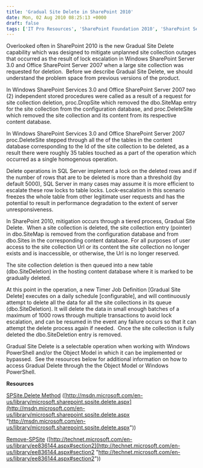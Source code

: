 ```yaml
---
title: 'Gradual Site Delete in SharePoint 2010'
date: Mon, 02 Aug 2010 08:25:13 +0000
draft: false
tags: ['IT Pro Resources', 'SharePoint Foundation 2010', 'SharePoint Server 2010', 'Uncategorized']
---
```


Overlooked often in SharePoint 2010 is the new Gradual Site Delete capability which was designed to mitigate unplanned site collection outages that occurred as the result of lock escalation in Windows SharePoint Server 3.0 and Office SharePoint Server 2007 when a large site collection was requested for deletion.  Before we describe Gradual Site Delete, we should understand the problem space from previous versions of the product.

In Windows SharePoint Services 3.0 and Office SharePoint Server 2007 two (2) independent stored procedures were called as a result of a request for site collection deletion, proc.DropSite which removed the dbo.SiteMap entry for the site collection from the configuration database, and proc.DeleteSite which removed the site collection and its content from its respective content database.

In Windows SharePoint Services 3.0 and Office SharePoint Server 2007 proc.DeleteSite stepped through all the of the tables in the content database corresponding to the Id of the site collection to be deleted, as a result there were roughly 35 tables touched as a part of the operation which occurred as a single homogenous operation.

Delete operations in SQL Server implement a lock on the deleted rows and if the number of rows that are to be deleted is more than a threshold (by default 5000), SQL Server in many cases may assume it is more efficient to escalate these row locks to table locks. Lock-escalation in this scenario freezes the whole table from other legitimate user requests and has the potential to result in performance degradation to the extent of server unresponsiveness.

In SharePoint 2010, mitigation occurs through a tiered process, Gradual Site Delete.  When a site collection is deleted, the site collection entry (pointer) in dbo.SiteMap is removed from the configuration database and from dbo.Sites in the corresponding content database. For all purposes of user access to the site collection Url or its content the site collection no longer exists and is inaccessible, or otherwise, the Url is no longer reserved.

The site collection deletion is then queued into a new table (dbo.SiteDeletion) in the hosting content database where it is marked to be gradually deleted.

At this point in the operation, a new Timer Job Definition \[Gradual Site Delete\] executes on a daily schedule \[configurable\], and will continuously attempt to delete all the data for all the site collections in its queue (dbo.SiteDeletion). It will delete the data in small enough batches of a maximum of 1000 rows through multiple transactions to avoid lock escalation, and can be resumed in the event any failure occurs so that it can attempt the delete process again if needed.  Once the site collection is fully deleted the dbo.SiteDeletion entry is removed.

Gradual Site Delete is a selectable operation when working with Windows PowerShell and/or the Object Model in which it can be implemented or bypassed.  See the resources below for additional information on how to access Gradual Delete through the the Object Model or Windows PowerShell.

**Resources**

[SPSite.Delete Method](http://msdn.microsoft.com/en-us/library/microsoft.sharepoint.spsite.delete.aspx) ([http://msdn.microsoft.com/en-us/library/microsoft.sharepoint.spsite.delete.aspx](http://msdn.microsoft.com/en-us/library/microsoft.sharepoint.spsite.delete.aspx "http://msdn.microsoft.com/en-us/library/microsoft.sharepoint.spsite.delete.aspx"))

[Remove-SPSite](http://technet.microsoft.com/en-us/library/ee836144.aspx#section2) ([http://technet.microsoft.com/en-us/library/ee836144.aspx#section2](http://technet.microsoft.com/en-us/library/ee836144.aspx#section2 "http://technet.microsoft.com/en-us/library/ee836144.aspx#section2"))